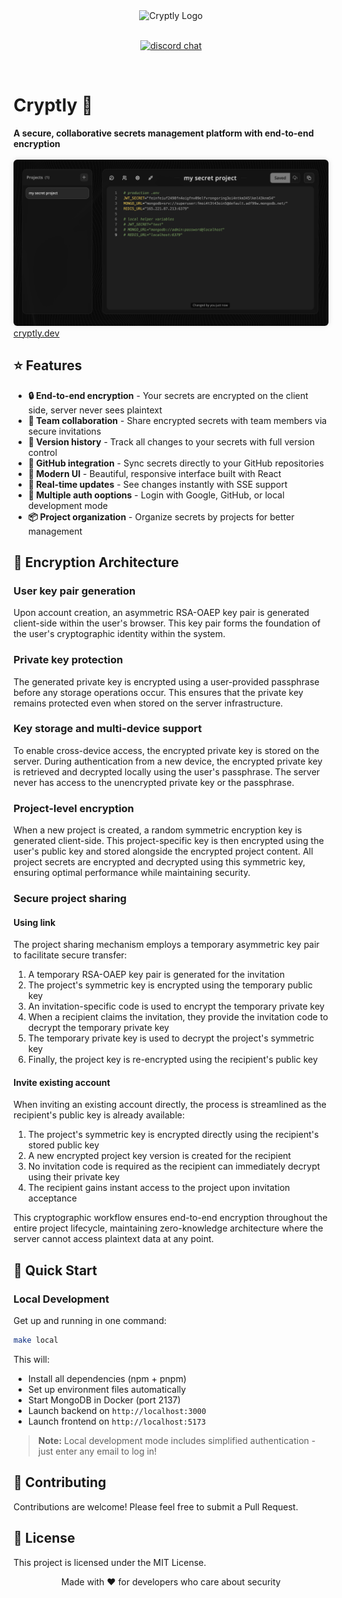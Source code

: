 <div align="center" width="100%">
    <img src="https://i.ibb.co/ccfncjvr/download2.png" alt="Cryptly Logo" width="100"/>
</div>
<br/>
<p align="center">
  <a href="https://discord.gg/FwzmtYkc"><img src="https://dcbadge.limes.pink/api/server/https://discord.gg/FwzmtYkc" alt="discord chat"></a>
</p>

<br/>

# Cryptly 🔑

<div>
    <b>A secure, collaborative secrets management platform with end-to-end encryption</b>
</div>

<br/>

<div align="center">
    <img src="docs/README/app-preview.png" alt="Cryptly App Preview" width="800" style="border-radius: 6px; box-shadow: 0 0 10px 0 rgba(0, 0, 0, 0.1);"/>
</div>

<div>
    <a href="https://cryptly.dev">cryptly.dev</a>
</div>

## ⭐ Features

- **🔒 End-to-end encryption** - Your secrets are encrypted on the client side, server never sees plaintext
- **👥 Team collaboration** - Share encrypted secrets with team members via secure invitations
- **📝 Version history** - Track all changes to your secrets with full version control
- **🔄 GitHub integration** - Sync secrets directly to your GitHub repositories
- **🎨 Modern UI** - Beautiful, responsive interface built with React
- **🚀 Real-time updates** - See changes instantly with SSE support
- **🔑 Multiple auth ooptions** - Login with Google, GitHub, or local development mode
- **📦 Project organization** - Organize secrets by projects for better management

## 🔐 Encryption Architecture

### User key pair generation

Upon account creation, an asymmetric RSA-OAEP key pair is generated client-side within the user's browser. This key pair forms the foundation of the user's cryptographic identity within the system.

### Private key protection

The generated private key is encrypted using a user-provided passphrase before any storage operations occur. This ensures that the private key remains protected even when stored on the server infrastructure.

### Key storage and multi-device support

To enable cross-device access, the encrypted private key is stored on the server. During authentication from a new device, the encrypted private key is retrieved and decrypted locally using the user's passphrase. The server never has access to the unencrypted private key or the passphrase.

### Project-level encryption

When a new project is created, a random symmetric encryption key is generated client-side. This project-specific key is then encrypted using the user's public key and stored alongside the encrypted project content. All project secrets are encrypted and decrypted using this symmetric key, ensuring optimal performance while maintaining security.

### Secure project sharing

#### Using link

The project sharing mechanism employs a temporary asymmetric key pair to facilitate secure transfer:

1. A temporary RSA-OAEP key pair is generated for the invitation
2. The project's symmetric key is encrypted using the temporary public key
3. An invitation-specific code is used to encrypt the temporary private key
4. When a recipient claims the invitation, they provide the invitation code to decrypt the temporary private key
5. The temporary private key is used to decrypt the project's symmetric key
6. Finally, the project key is re-encrypted using the recipient's public key

#### Invite existing account

When inviting an existing account directly, the process is streamlined as the recipient's public key is already available:

1. The project's symmetric key is encrypted directly using the recipient's stored public key
2. A new encrypted project key version is created for the recipient
3. No invitation code is required as the recipient can immediately decrypt using their private key
4. The recipient gains instant access to the project upon invitation acceptance

This cryptographic workflow ensures end-to-end encryption throughout the entire project lifecycle, maintaining zero-knowledge architecture where the server cannot access plaintext data at any point.

## 🚀 Quick Start

### Local Development

Get up and running in one command:

```bash
make local
```

This will:

- Install all dependencies (npm + pnpm)
- Set up environment files automatically
- Start MongoDB in Docker (port 2137)
- Launch backend on `http://localhost:3000`
- Launch frontend on `http://localhost:5173`

> **Note:** Local development mode includes simplified authentication - just enter any email to log in!

## 🤝 Contributing

Contributions are welcome! Please feel free to submit a Pull Request.

## 📝 License

This project is licensed under the MIT License.

<div align="center">
    Made with ❤️ for developers who care about security
</div>
